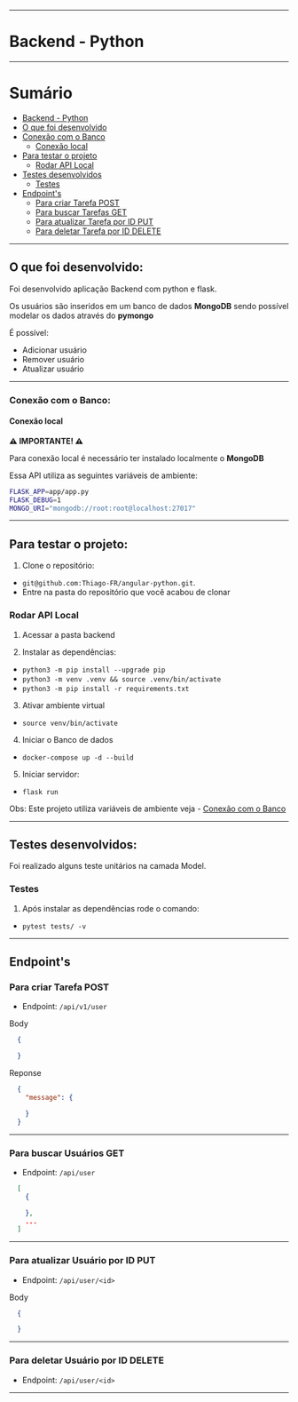 
---

# Backend - Python <a name="boas-vindas-ao-repositório"></a>

---

# Sumário

- [Backend - Python](#boas-vindas-ao-repositório)
- [O que foi desenvolvido](#o-que-foi-desenvolvido)
- [Conexão com o Banco](#conexao-db)
  - [Conexão local](#conexao-local)
- [Para testar o projeto](#testar-o-projeto)
  - [Rodar API Local](#via-local)
- [Testes desenvolvidos](#tdd)
  - [Testes](#tdd-1)
- [Endpoint's](#endpoint)
  - [Para criar Tarefa POST](#user-post)
  - [Para buscar Tarefas GET](#user-get)
  - [Para atualizar Tarefa por ID PUT](#user-put)
  - [Para deletar Tarefa por ID DELETE](#user-delete)

---

## O que foi desenvolvido: <a name="o-que-foi-desenvolvido"></a>

  Foi desenvolvido aplicação Backend com python e flask.

  Os usuários são inseridos em um banco de dados **MongoDB** sendo possível modelar os dados através do **pymongo**

  É possível:
   - Adicionar usuário
   - Remover usuário
   - Atualizar usuário

---

### Conexão com o Banco: <a name="conexao-db"></a>

#### Conexão local <a name="conexao-local"></a>

**⚠️ IMPORTANTE! ⚠️**

Para conexão local é necessário ter instalado localmente o **MongoDB**

Essa API utiliza as seguintes variáveis de ambiente:

```sh
FLASK_APP=app/app.py
FLASK_DEBUG=1
MONGO_URI="mongodb://root:root@localhost:27017"
```

---

## Para testar o projeto: <a name="testar-o-projeto"></a>

1. Clone o repositório:
  * `git@github.com:Thiago-FR/angular-python.git`.
  * Entre na pasta do repositório que você acabou de clonar


### Rodar API Local <a name="via-local"></a>
1. Acessar a pasta backend

2. Instalar as dependências:
  * `python3 -m pip install --upgrade pip`
  * `python3 -m venv .venv && source .venv/bin/activate`
  * `python3 -m pip install -r requirements.txt`

3. Ativar ambiente virtual
* `source venv/bin/activate`

4. Iniciar o Banco de dados
  * `docker-compose up -d --build`

5. Iniciar servidor:
  * `flask run`

Obs: Este projeto utiliza variáveis de ambiente veja - [Conexão com o Banco](#conexao-db)

---

## Testes desenvolvidos: <a name="tdd"></a>

Foi realizado alguns teste unitários na camada Model.

### Testes <a name="tdd-1"></a>

1. Após instalar as dependências rode o comando:
  * `pytest tests/ -v`

---

## Endpoint's <a name="endpoint"></a>

### Para criar Tarefa POST <a name="user-post"></a>

* Endpoint: `/api/v1/user`

Body
```json
  { 

  }
 ```

Reponse
```json
  {
    "message": {

    }
  }
```
---

### Para buscar Usuários GET <a name="user-get"></a>

* Endpoint: `/api/user`

```json
  [
    {

    },
    ...
  ]
```
---

### Para atualizar Usuário por ID PUT <a name="user-put"></a>

* Endpoint: `/api/user/<id>`

Body
```json
  {

  }
```
---

### Para deletar Usuário por ID DELETE <a name="user-delete"></a>

* Endpoint: `/api/user/<id>`

---
